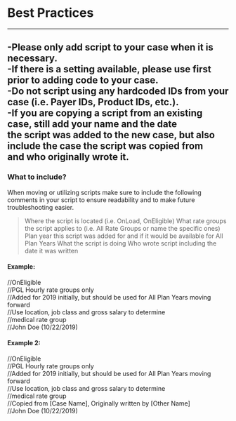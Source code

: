 # Best Practices
---------------------------------------------------------------------------------------------  
**-Please only add script to your case when it is necessary.**  
**-If there is a setting available, please use first prior to adding code to your case.**  
**-Do not script using any hardcoded IDs from your case (i.e. Payer IDs, Product IDs, etc.).**  
**-If you are copying a script from an existing case, still add your name and the date  
the script was added to the new case, but also include the case the script was copied from  
and who originally wrote it.**  
---------------------------------------------------------------------------------------------  
### What to include?

When moving or utilizing scripts make sure to include the following comments in your script to ensure readability and to make future troubleshooting easier.

> Where the script is located (i.e. OnLoad, OnEligible)
> What rate groups the script applies to (i.e. All Rate Groups or name the specific ones)
> Plan year this script was added for and if it would be available for All Plan Years
> What the script is doing
> Who wrote script including the date it was written

#### Example:

//OnEligible  
//PGL Hourly rate groups only  
//Added for 2019 initially, but should be used for All Plan Years moving forward  
//Use location, job class and gross salary to determine  
//medical rate group  
//John Doe (10/22/2019)  

#### Example 2:

//OnEligible  
//PGL Hourly rate groups only  
//Added for 2019 initially, but should be used for All Plan Years moving forward  
//Use location, job class and gross salary to determine  
//medical rate group  
//Copied from [Case Name], Originally written by [Other Name]  
//John Doe (10/22/2019)  
